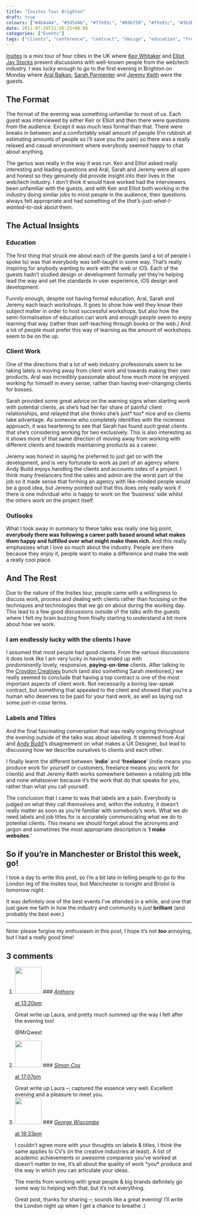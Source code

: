 ```yaml
---
title: "Insites Tour Brighton"
draft: true
colours: ["#4b4a44", "#5d5d4b", "#ffe91c", "#696759", "#ffe91c", "#3b3b35", "#fab81e"]
date: 2011-07-20T11:56:25+00:00
categories: ["Events"]
tags: ["clients", "conference", "contract", "design", "education", "freelancing", "industry", "labels", "titles", "user experience"]
---
```


[Insites](http://insitestour.com/) is a mini tour of four cities in the UK where [Keir Whitaker](http://keirwhitaker.com/) and [Elliot Jay Stocks](http://elliotjaystocks.com/) present discussions with well-known people from the web/tech industry. I was lucky enough to go to the first evening in Brighton on Monday where [Aral Balkan](http://aralbalkan.com/), [Sarah Parmenter](http://www.sazzy.co.uk/) and [Jeremy Keith](http://adactio.com/) were the guests.

## The Format

The format of the evening was something unfamiliar to most of us. Each guest was interviewed by either Keir or Elliot and then there were questions from the audience. Except it was much less formal than that. There were breaks in between and a comfortably small amount of people (I’m rubbish at estimating amounts of people so I’ll save you the pain) so there was a really relaxed and casual environment where everybody seemed happy to chat about anything.

The genius was really in the way it was run. Keir and Elliot asked really interesting and leading questions and Aral, Sarah and Jeremy were all open and honest so they genuinely did provide insight into their lives in the web/tech industry. I don’t think it would have worked had the interviewers been unfamiliar with the guests, and with Keir and Elliot both working in the industry doing similar jobs to most people in the audience, their questions always felt appropriate and had something of the *that’s-just-what-I-wanted-to-ask* about them.

## The Actual Insights

### Education

The first thing that struck me about each of the guests (and a lot of people I spoke to) was that everybody was self-taught in some way. That’s really inspiring for anybody wanting to work with the web or iOS. Each of the guests hadn’t studied design or development formally yet they’re helping lead the way and set the standards in user experience, iOS design and development.

Funnily enough, despite not having formal education, Aral, Sarah and Jeremy each teach workshops. It goes to show how well they know their subject matter in order to host successful workshops, but also how the semi-formalisation of education can work and enough people seem to enjoy learning that way (rather than self-teaching through books or the web.) And a lot of people must prefer this way of learning as the amount of workshops seem to be on the up.

### Client Work

One of the directions that a lot of web industry professionals seem to be taking lately is moving away from client work and towards making their own products. Aral was incredibly passionate about how much more he enjoyed working for himself in every sense, rather than having ever-changing clients for bosses.

Sarah provided some great advice on the warning signs when starting work with potential clients, as she’s had her fair share of painful client relationships, and relayed that she thinks she’s just* too* nice and so clients take advantage. As someone who completely identifies with the niceness approach, it was heartening to see that Sarah has found such great clients that she’s considering working for two exclusively. This is also interesting as it shows more of that same direction of moving away from working with different clients and towards maintaining products as a career.

Jeremy was honest in saying he preferred to just get on with the development, and is very fortunate to work as part of an agency where Andy Budd enjoys handling the clients and accounts sides of a project. I think many freelancers find the sales and admin are the worst part of the job so it made sense that forming an agency with like-minded people would be a good idea, but Jeremy pointed out that this does only really work if there is one individual who is happy to work on the ‘business’ side whilst the others work on the project itself.

### Outlooks

What I took away in summary to these talks was really one big point, **everybody there was following a career path based around what makes them happy and fulfilled over what might make them rich**. And this really emphasises what I love so much about the industry. People are there because they enjoy it, people want to make a difference and make the web a really cool place.

## And The Rest

Due to the nature of the Insites tour, people came with a willingness to discuss work, process and dealing with clients rather than focusing on the techniques and technologies that we go on about during the working day. This lead to a few good discussions outside of the talks with the guests where I felt my brain buzzing from finally starting to understand a bit more about how we work.

### I am endlessly lucky with the clients I have

I assumed that most people had good clients. From the various discussions it does look like I am very lucky in having ended up with *predominantly* lovely, responsive, **paying-on-time** clients. After talking to the [Croydon Creatives](http://mrqwest.co.uk/cc/) bunch (and also something Sarah mentioned,) we really seemed to conclude that having a top contract is one of the most important aspects of client work. Not necessarily a boring law-speak contract, but something that appealed to the client and showed that you’re a human who deserves to be paid for your hard work, as well as laying out some *just-in-case* terms.

### Labels and Titles

And the final fascinating conversation that was really ongoing throughout the evening outside of the talks was about labelling. It stemmed from Aral and [Andy Budd](http://www.andybudd.com/)‘s disagreement on what makes a UX Designer, but lead to discussing how we describe ourselves to clients and each other.

I finally learnt the different between ‘**indie**‘ and ‘**freelance**‘ (indie means you produce work for yourself or customers, freelance means you work for clients) and that Jeremy Keith works somewhere between a rotating job title and none whatsoever because it’s the work that do that speaks for you, rather than what you call yourself.

The conclusion that I came to was that labels are a pain. Everybody is judged on what they call themselves and, within the industry, it doesn’t really matter as soon as you’re familiar with somebody’s work. What we *do* need labels and job titles for is accurately communicating what we do to potential clients. This means we should forget about the acronyms and jargon and sometimes the most appropriate description is ‘**I make websites**.’

## So if you’re in Manchester or Bristol this week, go!

I took a day to write this post, so I’m a bit late in telling people to go to the London leg of the Insites tour, but Manchester is tonight and Bristol is tomorrow night.

It was definitely one of the best events I’ve attended in a while, and one that just gave me faith in how the industry and community is *just* **brilliant** (and probably the best ever.)

---


Note: please forgive my enthusiasm in this post, I hope it’s not ***too*** annoying, but I had a really good time!

## 3 comments

<ol class="commentlist">
	<li class="comment even thread-even depth-1" id="li-comment-249">
			<div class="comment-author vcard">
			<img alt='' src='https://secure.gravatar.com/avatar/e447058d3157368c3919157905bd8de3?s=72&amp;d=mm&amp;r=g' srcset='https://secure.gravatar.com/avatar/e447058d3157368c3919157905bd8de3?s=144&amp;d=mm&amp;r=g 2x' class='avatar avatar-72 photo' height='72' width='72' />
### <cite class="fn"><a href='http://mrqwest.co.uk' rel='external nofollow' class='url'>Anthony</a></cite>
		</div>
		<aside class="comment-meta commentmetadata"><p><a href="#comment-249"><time datetime="2011-07-20T13:20:17+00:00" pubdate class="published">
		 at <span class="hours">13:20pm</span></time></a></p>
	</aside>
	<div class="comment-entry">
		Great write up Laura, and pretty much summed up the way I felt after the evening too! 

@MrQwest
	</div>
</li>
	<li class="comment odd alt thread-odd thread-alt depth-1" id="li-comment-250">
			<div class="comment-author vcard">
			<img alt='' src='https://secure.gravatar.com/avatar/77b178c0c5bec748485307a18e73c6b9?s=72&amp;d=mm&amp;r=g' srcset='https://secure.gravatar.com/avatar/77b178c0c5bec748485307a18e73c6b9?s=144&amp;d=mm&amp;r=g 2x' class='avatar avatar-72 photo' height='72' width='72' />
### <cite class="fn"><a href='http://www.simoncox.com' rel='external nofollow' class='url'>Simon Cox</a></cite>
		</div>
		<aside class="comment-meta commentmetadata"><p><a href="#comment-250"><time datetime="2011-07-20T17:07:04+00:00" pubdate class="published">
		 at <span class="hours">17:07pm</span></time></a></p>
	</aside>
	<div class="comment-entry">
		Great write up Laura –; captured the essence very well. Excellent evening and a pleasure to meet you.
	</div>
</li>
	<li class="comment even thread-even depth-1" id="li-comment-251">
			<div class="comment-author vcard">
			<img alt='' src='https://secure.gravatar.com/avatar/b47e4f9448a175c868e8088abe08f778?s=72&amp;d=mm&amp;r=g' srcset='https://secure.gravatar.com/avatar/b47e4f9448a175c868e8088abe08f778?s=144&amp;d=mm&amp;r=g 2x' class='avatar avatar-72 photo' height='72' width='72' />
### <cite class="fn"><a href='http://www.georgewiscombe.com' rel='external nofollow' class='url'>George Wiscombe</a></cite>
		</div>
		<aside class="comment-meta commentmetadata"><p><a href="#comment-251"><time datetime="2011-07-20T18:33:53+00:00" pubdate class="published">
		 at <span class="hours">18:33pm</span></time></a></p>
	</aside>
	<div class="comment-entry">
		I couldn’t agree more with your thoughts on labels &amp; titles, I think the same applies to CV’s (in the creative industries at least).  A list of academic achievements or awesome companies you’ve worked at doesn’t matter to me, it’s all about the quality of work *you* produce and the way in which you can articulate your ideas. 

The merits from working with great people &amp; big brands definitely go some way to helping with that, but it’s not everything.

Great post, thanks for sharing –; sounds like a great evening! I’ll write the London night up when I get a chance to breathe :)
	</div>
</li>
</ol>
